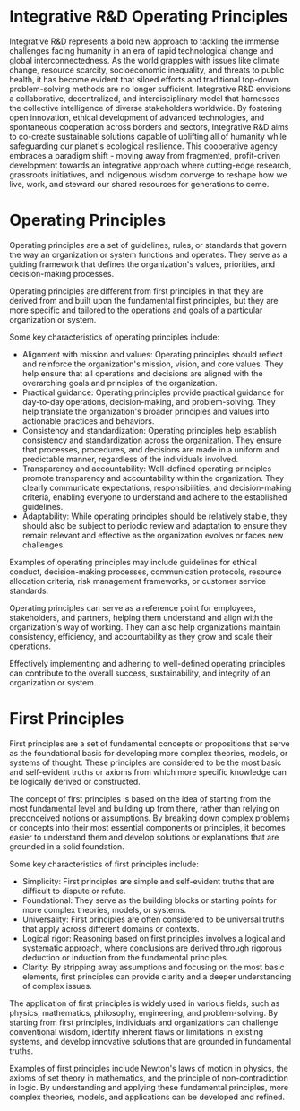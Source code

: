 # Integrative R&D Operating Principles

Integrative R&D represents a bold new approach to tackling the immense challenges facing humanity in an era of rapid technological change and global interconnectedness. As the world grapples with issues like climate change, resource scarcity, socioeconomic inequality, and threats to public health, it has become evident that siloed efforts and traditional top-down problem-solving methods are no longer sufficient. Integrative R&D envisions a collaborative, decentralized, and interdisciplinary model that harnesses the collective intelligence of diverse stakeholders worldwide. By fostering open innovation, ethical development of advanced technologies, and spontaneous cooperation across borders and sectors, Integrative R&D aims to co-create sustainable solutions capable of uplifting all of humanity while safeguarding our planet's ecological resilience. This cooperative agency embraces a paradigm shift - moving away from fragmented, profit-driven development towards an integrative approach where cutting-edge research, grassroots initiatives, and indigenous wisdom converge to reshape how we live, work, and steward our shared resources for generations to come.

# Operating Principles

Operating principles are a set of guidelines, rules, or standards that govern the way an organization or system functions and operates. They serve as a guiding framework that defines the organization's values, priorities, and decision-making processes.

Operating principles are different from first principles in that they are derived from and built upon the fundamental first principles, but they are more specific and tailored to the operations and goals of a particular organization or system.

Some key characteristics of operating principles include:

- Alignment with mission and values: Operating principles should reflect and reinforce the organization's mission, vision, and core values. They help ensure that all operations and decisions are aligned with the overarching goals and principles of the organization.
- Practical guidance: Operating principles provide practical guidance for day-to-day operations, decision-making, and problem-solving. They help translate the organization's broader principles and values into actionable practices and behaviors.
- Consistency and standardization: Operating principles help establish consistency and standardization across the organization. They ensure that processes, procedures, and decisions are made in a uniform and predictable manner, regardless of the individuals involved.
- Transparency and accountability: Well-defined operating principles promote transparency and accountability within the organization. They clearly communicate expectations, responsibilities, and decision-making criteria, enabling everyone to understand and adhere to the established guidelines.
- Adaptability: While operating principles should be relatively stable, they should also be subject to periodic review and adaptation to ensure they remain relevant and effective as the organization evolves or faces new challenges.

Examples of operating principles may include guidelines for ethical conduct, decision-making processes, communication protocols, resource allocation criteria, risk management frameworks, or customer service standards.

Operating principles can serve as a reference point for employees, stakeholders, and partners, helping them understand and align with the organization's way of working. They can also help organizations maintain consistency, efficiency, and accountability as they grow and scale their operations.

Effectively implementing and adhering to well-defined operating principles can contribute to the overall success, sustainability, and integrity of an organization or system.

# First Principles

First principles are a set of fundamental concepts or propositions that serve as the foundational basis for developing more complex theories, models, or systems of thought. These principles are considered to be the most basic and self-evident truths or axioms from which more specific knowledge can be logically derived or constructed.

The concept of first principles is based on the idea of starting from the most fundamental level and building up from there, rather than relying on preconceived notions or assumptions. By breaking down complex problems or concepts into their most essential components or principles, it becomes easier to understand them and develop solutions or explanations that are grounded in a solid foundation.

Some key characteristics of first principles include:

- Simplicity: First principles are simple and self-evident truths that are difficult to dispute or refute.
- Foundational: They serve as the building blocks or starting points for more complex theories, models, or systems.
- Universality: First principles are often considered to be universal truths that apply across different domains or contexts.
- Logical rigor: Reasoning based on first principles involves a logical and systematic approach, where conclusions are derived through rigorous deduction or induction from the fundamental principles.
- Clarity: By stripping away assumptions and focusing on the most basic elements, first principles can provide clarity and a deeper understanding of complex issues.

The application of first principles is widely used in various fields, such as physics, mathematics, philosophy, engineering, and problem-solving. By starting from first principles, individuals and organizations can challenge conventional wisdom, identify inherent flaws or limitations in existing systems, and develop innovative solutions that are grounded in fundamental truths.

Examples of first principles include Newton's laws of motion in physics, the axioms of set theory in mathematics, and the principle of non-contradiction in logic. By understanding and applying these fundamental principles, more complex theories, models, and applications can be developed and refined.
